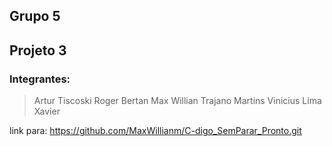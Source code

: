## Grupo 5
## Projeto 3

### Integrantes:
> Artur Tiscoski
> Roger Bertan
> Max Willian Trajano Martins
> Vinicius Lima Xavier

link para: https://github.com/MaxWillianm/C-digo_SemParar_Pronto.git